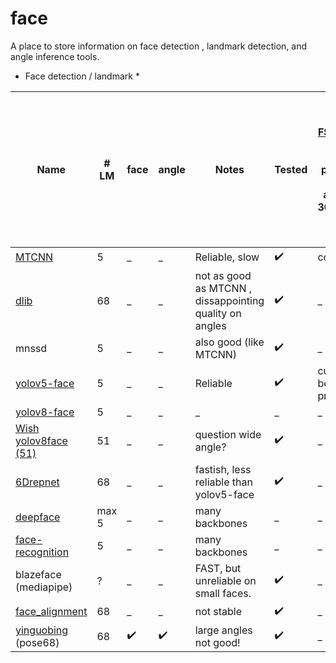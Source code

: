 # face

A place to store information on face detection , landmark detection, and angle inference tools. 

* Face detection / landmark * 

|    Name       |# LM |face |angle        | Notes |     Tested |   [ FSA-Net](https://github.com/omasaht/headpose-fsanet-pytorch) - input = image. problems with angles > 30degrees |     [6Drepnet](https://github.com/thohemp/6DRepNet) input = 68 points - not better than fsanet, but that could be due to upstream landmarks detection  |
| ------------- | ------------- |---- |---- | ------------- | ------------- |  ------------- |  ------------- |
|  [MTCNN](https://pypi.org/project/mtcnn/)        | 5  | _   |_   |Reliable, slow  | :heavy_check_mark:   | compatible  | _   | 
|  [dlib](https://pypi.org/project/dlib/)         | 68  |_   |_   | not as good as MTCNN , dissappointing quality on angles | :heavy_check_mark:  | _   | compatible   |  
| mnssd         | 5 |_   |_   | also good (like MTCNN)  | :heavy_check_mark:  | _   | _   | 
| [yolov5-face](https://github.com/deepcam-cn/yolov5-face)   | 5  |_   |_   | Reliable  |:heavy_check_mark:  |  current best practice  | _   | 
| [yolov8-face](https://github.com/derronqi/yolov8-face)   | 5  |_   |_   | _  | _   | _   | _   |  
| [Wish yolov8face (51)](https://github.com/wish44165/Optimizing-Facial-Landmark-Estimation-for-Embedded-Systems)  | 51  |_   |_   | question wide angle?  |:heavy_check_mark:  | _   | _   |  
|  [6Drepnet](https://github.com/thohemp/6DRepNet)     | 68 | _   |_   |fastish, less reliable than yolov5-face  |:heavy_check_mark:   | _   | _   |   
| [deepface](https://pypi.org/project/deepface/#:~:text=Deepface%20is%20a%20hybrid%20face,configuration%20uses%20VGG%2DFace%20model.)  | max 5  |_   |_   |  many backbones | _  | _   | _   |   
| [face-recognition](https://pypi.org/project/face-recognition/)  | 5  |_   |_   |   many backbones   | _   | _   | _   |   
| blazeface (mediapipe)  | ?  |_   |_   | FAST, but unreliable on small faces.   | :heavy_check_mark:  | _   | _   |   
| [face_alignment](https://github.com/1adrianb/face-alignment)  | 68  |_   |_   | not stable   | :heavy_check_mark:  | _   | compatible  |   
| [yinguobing](https://github.com/yinguobing/head-pose-estimation) (pose68) | 68  | :heavy_check_mark:   | :heavy_check_mark:    |large angles not good!  | :heavy_check_mark:  | _   | compatible  |

